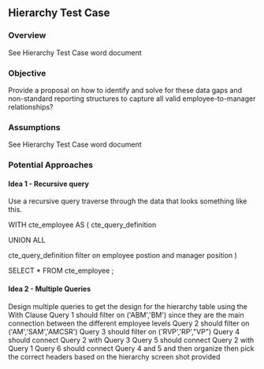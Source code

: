 ## Hierarchy Test Case

### Overview
See Hierarchy Test Case word document

### Objective
Provide a proposal on how to identify and solve for these data gaps and non-standard reporting structures to capture all valid employee-to-manager relationships? 

### Assumptions
See Hierarchy Test Case word document

### Potential Approaches

#### Idea 1 - Recursive query
Use a recursive query traverse through the data that looks something like this.

WITH cte_employee AS (
   cte_query_definition
 
   UNION ALL
 
   cte_query_definition filter on employee postion and manager position
   )
  
SELECT *
FROM cte_employee ;


#### Idea 2 - Multiple Queries
Design multiple queries to get the design for the hierarchy table using the With Clause
Query 1 should filter on ('ABM','BM') since they are the main connection between the different employee levels
Query 2 should filter on ('AM','SAM','AMCSR')
Query 3 should filter on ('RVP','RP',"VP")
Query 4 should connect Query 2 with Query 3
Query 5 should connect Query 2 with Query 1
Query 6 should connect Query 4 and 5 and then organize then pick the correct headers based on the hierarchy screen shot provided




